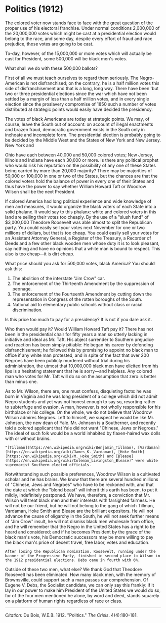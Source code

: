 <!--
title:   Politics
author:  Du Bois, W.E.B.
journal: The Crisis
year:    1912
volume:  4
issue:   4
pages:   180-181
-->
# Politics (1912)

The colored voter now stands face to face with the great question of the proper use of his electoral franchise. Under normal conditions 2,000,000 of the 20,000,000 votes which might be cast at a presidential election would belong to the race, and some day, despite every effort of fraud and race prejudice, those votes are going to be cast.

To-day, however, of the 15,000,000 or more votes which will actually be cast for President, some 500,000 will be black men's votes.

What shall we do with these 500,000 ballots?

First of all we must teach ourselves to regard them seriously. The Negro-American is not disfranchised; on the contrary, he is a half million votes this side of disfranchisement and that is a long, long way. There have been 'but two or three presidential elections since the war which have not been settled by a margin of less than a half million votes, and in every single election since the proslavery compromise of 1850 such a number of votes distributed at strategic points would easily have decided the presidency.

The votes of black Americans are today at strategic points. We may, of course, leave the South out of account: on account of illegal enactments and brazen fraud, democratic government exists in the South only in inchoate and incomplete form. The presidential election is probably going to be decided by the Middle West and the States of New York and New Jersey. New York and

Ohio have each between 40,000 and 50,000 colored votes; New Jersey, Illinois and Indiana have each 30,000 or more. Is there any political prophet who would risk his reputation on the possibility of any one of these States being carried by more than 20,000 majority? There may be majorities of 50,000 or 100,000 in one or two of the States, but the chances are that the colored voters hold the balance of power in every one of their States and thus have the power to say whether William Howard Taft or Woodrow Wilson shall be the next President.

If colored America had long political experience and wide knowledge of men and measures, it would organize the black voters of each State into a solid phalanx. It would say to this phalanx: white and colored voters in this land are selling their votes too cheaply. By the use of a "slush fund" of $3,000,000 Theodore Roosevelt was able almost to split the Republican party. You could easily sell your votes next November for one or two millions of dollars, but that is too cheap. You could easily sell your votes for an Assistant Attorney General, a Register of the Treasury, a Recorder of Deeds and a few other black wooden men whose duty it is to look pleasant, say nothing and have no opinions that a white man is bound to respect. This also is too cheap—it is dirt cheap.

What price should you ask for 500,000 votes, black America? You should ask this:

1. The abolition of the interstate "Jim Crow" car.  
2. The enforcement of the Thirteenth Amendment by the suppression of peonage.
3. The enforcement of the Fourteenth Amendment by cutting down the representation in Congress of the rotten boroughs of the South.  
4. National aid to elementary public schools without class or racial discrimination.

Is this price too much to pay for a presidency? It is not if you dare ask it.

Who then would pay it? Would William Howard Taft pay it? There has not been in the presidential chair for fifty years a man so utterly lacking in initiative and ideal as Mr. Taft. His abject surrender to Southern prejudice and reaction has been simply pitiable: He began his career by defending disfranchisement; he followed this by promising to appoint no black man to office if any white man protested; and in spite of the fact that over 200 Negroes have been publicly murdered without trial during his administration, the utmost that 10,000,000 black men have elicited from his lips is a hesitating statement that he is sorry—and helpless. Any colored man who votes for Mr. Taft will do so on the assumption that zero is better than minus one.

As to Mr. Wilson, there are, one must confess, disquieting facts: he was born in Virginia and he was long president of a college which did not admit Negro students and yet was not honest enough to say so, resorting rather to subterfuge and evasion. A man, however, is not wholly responsible for his birthplace or his college. On the whole, we do not believe that Woodrow Wilson admires Negroes. Left to himself, we suspect he would be like Mr. Johnson, the new dean of Yale. Mr. Johnson is a Southerner, and recently told a colored applicant that Yale did not want "Chinese, Jews or Negroes." The ideal of such folk would be a world inhabited by flaxen-haired wax dolls with or without brains.

```{margin}
"[Tillman](https://en.wikipedia.org/wiki/Benjamin_Tillman), [Vardaman](https://en.wikipedia.org/wiki/James_K._Vardaman), [Hoke Smith](https://en.wikipedia.org/wiki/M._Hoke_Smith) and [Blease](https://en.wikipedia.org/wiki/Coleman_Livingston_Blease)" were white supremacist Southern elected officials.
```

Notwithstanding such possible preferences, Woodrow Wilson is a cultivated scholar and he has brains. We know that there are several hundred millions of "Chinese, Jews and Negroes" who have to be reckoned with, and that the date at which the "blond beast" will inherit this earth has been, to put it mildly, indefinitely postponed. We have, therefore, a conviction that Mr. Wilson will treat black men and their interests with farsighted fairness. He will not be our friend, but he will not belong to the gang of which Tillman, Vardaman, Hoke Smith and Blease are the brilliant expositors. He will not advance the cause of oligarchy in the South, he will not seek further means of "Jim Crow" insult, he will not dismiss black men wholesale from office, and he will remember that the Negro in the United States has a right to be heard and considered; and if he becomes President by the grace of the black man's vote, his Democratic successors may be more willing to pay the black man's price of decent travel, free labor, votes and education.

```{margin}
After losing the Republican nomination, Roosevelt, running under the banner of the Progressive Party, finished in second place to Wilson in the 1912 presidential elections. Debs came in fourth with 6%.
```

Outside of these two men, what else? We thank God that Theodore Roosevelt has been eliminated. How many black men, with the memory of Brownsville, could support such a man passes our comprehension. Of Eugene V. Debs, the Socialist candidate, we can only say this frankly: if it lay in our power to make him President of the United States we would do so, for of the four men mentioned he alone, by word and deed, stands squarely on a platform of human rights regardless of race or class.

_________________
*Citation:* Du Bois, W.E.B. 1912. "Politics." *The Crisis*. 4(4):180&ndash;181.
